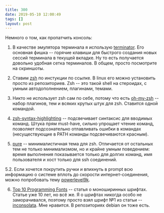 ```yaml
---
title: 300
date: 2019-05-10 12:00:49
tags: []
layout: post
---
```


Немного о том, как пропатчить консоль:

1. В качестве эмулятора терминала я использую [terminator](https://gnometerminator.blogspot.com/p/introduction.html). Его основная фишка -- горячие клавиши для быстрого создания новых сессий терминала в текущей вкладке. Ну то есть получается довольно удобная сетка терминалов. В общем, просто посмотрите на скриншоты.

2. Ставим [zsh](https://github.com/robbyrussell/oh-my-zsh/wiki/Installing-ZSH) по инстукции по ссылке. В linux его можно установить просто из репозиториев. Zsh -- это такой shell на стероидах, с умным автодополнением, плагинами, темами.

3. Никто не использует zsh сам по себе, потому что есть [oh-my-zsh](https://github.com/robbyrussell/oh-my-zsh) -- набор плагинов, тем и всяких крутых штук для zsh. Ставится одной командой.

4. [zsh-syntax-highlighting](https://github.com/zsh-users/zsh-syntax-highlighting) -- подсвечивает синтаксис для вводимых команд. Штука прям must-have, сильно упрощает чтение команд, позволяет подсознательно отлавливать ошибки в командах (несуществующие в PATH команды подсвечиваются красным).

5. [pure](https://github.com/sindresorhus/pure) -- минималистичная тема для zsh. Отличается от остальных тем не только минимализмом, но и крайне умным поведением: время выполнения показывается только для долгих команд, имя пользователя и хост только для ssh соединений.

5.2. Если хочется покрутить ручки и впихнуть в prompt всю информацию о системе вплоть до скорости интернет-соединения, можно попробовать тему [powerlevel9k](https://github.com/bhilburn/powerlevel9k).

6. [Top 10 Programming Fonts](http://hivelogic.com/articles/top-10-programming-fonts/) -- статья о моноширинных шрифтах. Статье уже 10 лет, но всё же. Я о шрифтах никогда особо не заморачивался, поэтому просто взял шрифт №1 из статьи -- [inconsolata](https://www.levien.com/type/myfonts/inconsolata.html). Мне нравится. В репозиториях debian он тоже есть.
